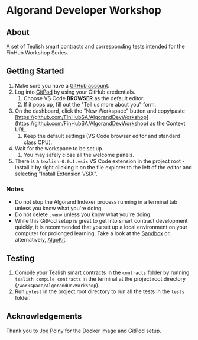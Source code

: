 # Algorand Developer Workshop

## About
A set of Tealish smart contracts and corresponding tests intended for the FinHub Workshop Series.

## Getting Started
1. Make sure you have a [GitHub account](https://github.com/join).
2. Log into [GitPod](https://www.gitpod.io/) by using your GitHub credentials.
    1. Choose VS Code **BROWSER** as the default editor.
    2. If it pops up, fill out the "Tell us more about you" form.
3. On the dashboard, click the "New Workspace" button and copy/paste [https://github.com/FinHubSA/AlgorandDevWorkshop](https://github.com/FinHubSA/AlgorandDevWorkshop) as the Context URL.
    1. Keep the default settings (VS Code browser editor and standard class CPU).
 4. Wait for the workspace to be set up.
    1. You may safely close all the welcome panels.
 5. There is a `tealish-0.0.1.vsix` VS Code extension in the project root - install it by right clicking it on the file explorer to the left of the editor and selecting "Install Extension VSIX".

### Notes
*  Do not stop the Algorand Indexer process running in a terminal tab unless you know what you're doing.
*  Do not delete `.venv` unless you know what you're doing.
*  While this GitPod setup is great to get into smart contract development quickly, it is recommended that you set up a local environment on your computer for prolonged learning. Take a look at the [Sandbox](https://github.com/algorand/sandbox) or, alternatively, [AlgoKit](https://github.com/algorandfoundation/algokit-cli).

## Testing
1. Compile your Tealish smart contracts in the `contracts` folder by running `tealish compile contracts` in the terminal at the project root directory (`/workspace/AlgorandDevWorkshop`).
2. Run `pytest` in the project root directory to run all the tests in the `tests` folder.

## Acknowledgements
Thank you to [Joe Polny](https://github.com/joe-p) for the Docker image and GitPod setup.